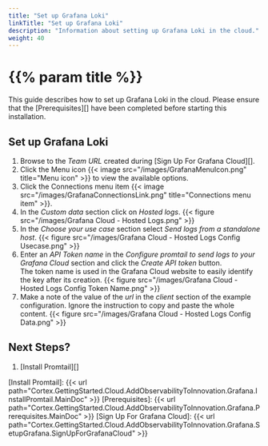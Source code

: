 ```yaml
---
title: "Set up Grafana Loki"
linkTitle: "Set up Grafana Loki"
description: "Information about setting up Grafana Loki in the cloud."
weight: 40
---
```


# {{% param title %}}

This guide describes how to set up Grafana Loki in the cloud. Please ensure that the [Prerequisites][] have been completed before starting this installation.

## Set up Grafana Loki

1. Browse to the *Team URL* created during [Sign Up For Grafana Cloud][].
1. Click the Menu icon {{< image src="/images/GrafanaMenuIcon.png" title="Menu icon" >}} to view the available options.
1. Click the Connections menu item {{< image src="/images/GrafanaConnectionsLink.png" title="Connections menu item" >}}.
1. In the *Custom data* section click on *Hosted logs*.
  {{< figure src="/images/Grafana Cloud - Hosted Logs.png" >}}
1. In the *Choose your use case* section select *Send logs from a standalone host*.
  {{< figure src="/images/Grafana Cloud - Hosted Logs Config Usecase.png" >}}
1. Enter an *API Token name* in the *Configure promtail to send logs to your Grafana Cloud* section and click the *Create API token* button. <br>
The token name is used in the Grafana Cloud website to easily identify the key after its creation.
  {{< figure src="/images/Grafana Cloud - Hosted Logs Config Token Name.png" >}}
1. Make a note of the value of the *url* in the *client* section of the example configuration. Ignore the instruction to copy and paste the whole content.
  {{< figure src="/images/Grafana Cloud - Hosted Logs Config Data.png" >}}

## Next Steps?

1. [Install Promtail][]

[Install Promtail]: {{< url path="Cortex.GettingStarted.Cloud.AddObservabilityToInnovation.Grafana.InstallPromtail.MainDoc" >}}
[Prerequisites]: {{< url path="Cortex.GettingStarted.Cloud.AddObservabilityToInnovation.Grafana.Prerequisites.MainDoc" >}}
[Sign Up For Grafana Cloud]: {{< url path="Cortex.GettingStarted.Cloud.AddObservabilityToInnovation.Grafana.SetupGrafana.SignUpForGrafanaCloud" >}}
